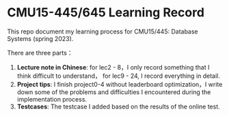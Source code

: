 # CMU15-445/645 Learning Record

This repo document my learning process for CMU15/445: Database Systems (spring 2023).

There are three parts：

1. **Lecture note in Chinese**:  for lec2 - 8，I only record something that I think  difficult to understand， for lec9 - 24, I record everything in detail.
2. **Project tips**: I finish project0-4 without leaderboard optimization，I write down some of the problems and difficulties I encountered during the implementation process.
3. **Testcases**: The testcase I added based on the results of the online test.